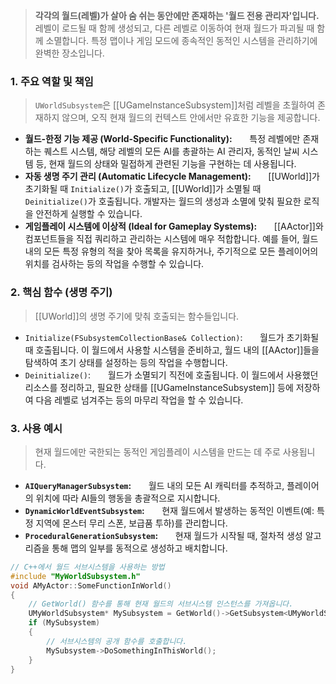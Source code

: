 > **각각의 월드(레벨)가 살아 숨 쉬는 동안에만 존재하는 '월드 전용 관리자'입니다.** 레벨이 로드될 때 함께 생성되고, 다른 레벨로 이동하여 현재 월드가 파괴될 때 함께 소멸합니다. 특정 맵이나 게임 모드에 종속적인 동적인 시스템을 관리하기에 완벽한 장소입니다.

### **1. 주요 역할 및 책임**
> `UWorldSubsystem`은 [[UGameInstanceSubsystem]]처럼 레벨을 초월하여 존재하지 않으며, 오직 현재 월드의 컨텍스트 안에서만 유효한 기능을 제공합니다.
* **월드-한정 기능 제공 (World-Specific Functionality):**
      특정 레벨에만 존재하는 퀘스트 시스템, 해당 레벨의 모든 AI를 총괄하는 AI 관리자, 동적인 날씨 시스템 등, 현재 월드의 상태와 밀접하게 관련된 기능을 구현하는 데 사용됩니다.
* **자동 생명 주기 관리 (Automatic Lifecycle Management):**
      [[UWorld]]가 초기화될 때 `Initialize()`가 호출되고, [[UWorld]]가 소멸될 때 `Deinitialize()`가 호출됩니다. 개발자는 월드의 생성과 소멸에 맞춰 필요한 로직을 안전하게 실행할 수 있습니다.
* **게임플레이 시스템에 이상적 (Ideal for Gameplay Systems):**
      [[AActor]]와 컴포넌트들을 직접 쿼리하고 관리하는 시스템에 매우 적합합니다. 예를 들어, 월드 내의 모든 특정 유형의 적을 찾아 목록을 유지하거나, 주기적으로 모든 플레이어의 위치를 검사하는 등의 작업을 수행할 수 있습니다.

### **2. 핵심 함수 (생명 주기)**
> [[UWorld]]의 생명 주기에 맞춰 호출되는 함수들입니다.
* `Initialize(FSubsystemCollectionBase& Collection)`:
      월드가 초기화될 때 호출됩니다. 이 월드에서 사용할 시스템을 준비하고, 월드 내의 [[AActor]]들을 탐색하여 초기 상태를 설정하는 등의 작업을 수행합니다.
* `Deinitialize()`:
      월드가 소멸되기 직전에 호출됩니다. 이 월드에서 사용했던 리소스를 정리하고, 필요한 상태를 [[UGameInstanceSubsystem]] 등에 저장하여 다음 레벨로 넘겨주는 등의 마무리 작업을 할 수 있습니다.

### **3. 사용 예시**
> 현재 월드에만 국한되는 동적인 게임플레이 시스템을 만드는 데 주로 사용됩니다.
* **`AIQueryManagerSubsystem`:**
      월드 내의 모든 AI 캐릭터를 추적하고, 플레이어의 위치에 따라 AI들의 행동을 총괄적으로 지시합니다.
* **`DynamicWorldEventSubsystem`:**
      현재 월드에서 발생하는 동적인 이벤트(예: 특정 지역에 몬스터 무리 스폰, 보급품 투하)를 관리합니다.
* **`ProceduralGenerationSubsystem`:**
      현재 월드가 시작될 때, 절차적 생성 알고리즘을 통해 맵의 일부를 동적으로 생성하고 배치합니다.
```cpp
// C++에서 월드 서브시스템을 사용하는 방법
#include "MyWorldSubsystem.h"
void AMyActor::SomeFunctionInWorld()
{
	// GetWorld() 함수를 통해 현재 월드의 서브시스템 인스턴스를 가져옵니다.
	UMyWorldSubsystem* MySubsystem = GetWorld()->GetSubsystem<UMyWorldSubsystem>();
	if (MySubsystem)
	{
		// 서브시스템의 공개 함수를 호출합니다.
		MySubsystem->DoSomethingInThisWorld();
	}
}
```